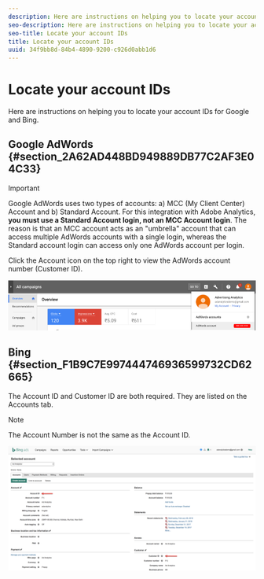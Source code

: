 ```yaml
---
description: Here are instructions on helping you to locate your account IDs for Google and Bing.
seo-description: Here are instructions on helping you to locate your account IDs for Google and Bing.
seo-title: Locate your account IDs
title: Locate your account IDs
uuid: 34f9bb8d-84b4-4890-9200-c926d0abb1d6
---
```


# Locate your account IDs

Here are instructions on helping you to locate your account IDs for Google and Bing.

## Google AdWords {#section_2A62AD448BD949889DB77C2AF3E04C33}

>[!IMPORTANT]
>
>Google AdWords uses two types of accounts: a) MCC (My Client Center) Account and b) Standard Account. For this integration with Adobe Analytics, **you must use a Standard Account login, not an MCC Account login**. The reason is that an MCC account acts as an "umbrella" account that can access multiple AdWords accounts with a single login, whereas the Standard account login can access only one AdWords account per login.

Click the Account icon on the top right to view the AdWords account number (Customer ID).

![](assets/google_account.png)

## Bing {#section_F1B9C7E997444746936599732CD62665}

The Account ID and Customer ID are both required. They are listed on the Accounts tab.

>[!NOTE]
>
>The Account Number is not the same as the Account ID.

![](assets/bing_id.png)